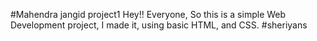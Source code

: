 #Mahendra jangid project1 
Hey!! Everyone, So this is a simple Web Development project, I made it, using basic HTML, and CSS. #sheriyans
